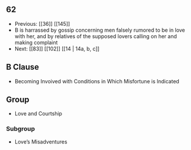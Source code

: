 ## 62
- Previous: [[36]] [[145]] 
- B is harrassed by gossip concerning men falsely rumored to be in love with her, and by relatives of the supposed lovers calling on her and making complaint
- Next: [[83]] [[102]] [[14 | 14a, b, c]] 

## B Clause
- Becoming Invoived with Conditions in Which Misfortune is Indicated

## Group
- Love and Courtship

### Subgroup
- Love’s Misadventures

